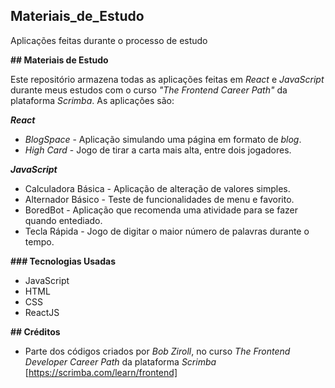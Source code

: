 ## Materiais_de_Estudo
 Aplicações feitas durante o processo de estudo

**## Materiais de Estudo**

Este repositório armazena todas as aplicações feitas em *React* e *JavaScript* durante meus estudos com o curso *"The Frontend Career Path"* da plataforma *Scrimba*. As aplicações são:

***React***
* *BlogSpace* - Aplicação simulando uma página em formato de *blog*.
* *High Card* - Jogo de tirar a carta mais alta, entre dois jogadores.

***JavaScript***
* Calculadora Básica - Aplicação de alteração de valores simples.
* Alternador Básico - Teste de funcionalidades de menu e favorito.
* BoredBot - Aplicação que recomenda uma atividade para se fazer quando entediado.
* Tecla Rápida - Jogo de digitar o maior número de palavras durante o tempo.


**### Tecnologias Usadas**

* JavaScript
* HTML
* CSS
* ReactJS

**## Créditos**

* Parte dos códigos criados por *Bob Ziroll*, no curso *The Frontend Developer Career Path* da plataforma *Scrimba* [https://scrimba.com/learn/frontend]